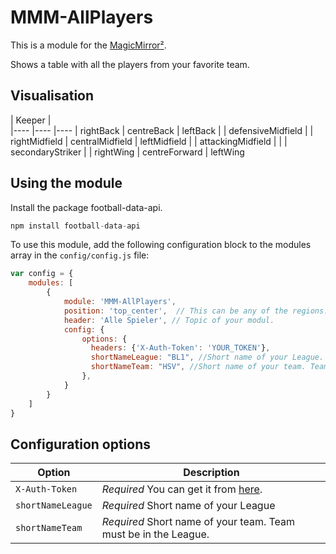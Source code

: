 # MMM-AllPlayers

This is a module for the [MagicMirror²](https://github.com/MichMich/MagicMirror/).

Shows a table with all the players from your favorite team.

## Visualisation

|                    Keeper            |  
|----               |----               |----
| rightBack         | centreBack        | leftBack
|                   | defensiveMidfield |
| rightMidfield     | centralMidfield   | leftMidfield
|                   | attackingMidfield |
|                   | secondaryStriker  |
| rightWing         | centreForward     | leftWing


## Using the module
Install the package football-data-api.
```js
npm install football-data-api
```

To use this module, add the following configuration block to the modules array in the `config/config.js` file:
```js
var config = {
    modules: [
        {
	        module: 'MMM-AllPlayers',
	        position: 'top_center',  // This can be any of the regions. Best results in left or right regions.
	        header: 'Alle Spieler', // Topic of your modul.
		    config: {
	            options: {
		          headers: {'X-Auth-Token': 'YOUR_TOKEN'},
		          shortNameLeague: "BL1", //Short name of your League.
		          shortNameTeam: "HSV", //Short name of your team. Team must be in the League.
		        },
		    }
		}
    ]
}
```

## Configuration options

| Option                    | Description
|-------------------------- |-----------
| `X-Auth-Token`    		| *Required* You can get it from [here](http://football-data.org/index).
| `shortNameLeague`        	| *Required* Short name of your League
| `shortNameTeam`        	| *Required* Short name of your team. Team must be in the League.






